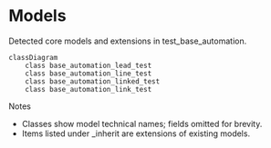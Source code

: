 # Models

Detected core models and extensions in test_base_automation.

```mermaid
classDiagram
    class base_automation_lead_test
    class base_automation_line_test
    class base_automation_linked_test
    class base_automation_link_test
```

Notes
- Classes show model technical names; fields omitted for brevity.
- Items listed under _inherit are extensions of existing models.
